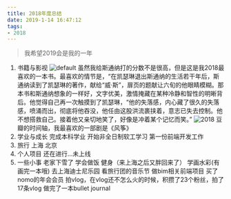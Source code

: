 ```yaml
---
title: 2018年度总结
date: 2019-1-14 16:47:12
tags:
- 2018
---
```


> 我希望2019会是我的一年
1. 书籍与影视
![default](https://user-images.githubusercontent.com/17746352/51105718-bcfb8400-1824-11e9-8bca-c4e34715136b.png)
虽然我给斯通纳打的分数不是很高，但是这是我2018最喜欢的一本书。最喜欢的情节是，“在凯瑟琳退出斯通纳的生活若干年后，斯通纳读到了凯瑟琳的著作，献给“威·斯”，扉页的题献让六旬的他眼睛模糊。那本书和斯通纳想象的一样好，文字优美，激情掩藏在某种冷静和智性的明晰背后。他觉得自己再一次触摸到了凯瑟琳，“他的失落感，内心藏了很久的失落感，喷涌而出，彻底将他吞没，他任由这股洪流裹挟着，意志已失去控制。他不想搭救自己。接着他又亲切地笑了，好像是冲着某个记忆而笑。”
![2018](https://user-images.githubusercontent.com/17746352/51106006-8a9e5680-1825-11e9-837c-ed7f9424efef.jpg)
豆瓣的时间轴，我最喜欢的一部剧是《风筝》
2. 学业与成长
   完成本科学业
   开始非全日制软工学习
   第一份前端开发工作
3. 旅行
   上海
   北京
4. 个人项目
   还在进行...未上线
5. 一些小事
   老家下雪了
   学会做饭
   健身（来上海之后又胖回来了）
   学画水彩(有画完一本哦)
   去上海迪士尼乐园
   看旅行团的音乐节
   做bim相关前端项目
   买了nomo的年会会员
   拍vlog，在vlog还不怎么火的时候，积攒了23个粉丝，拍了17条vlog
   做完了一本bullet journal


